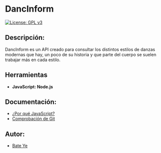 # DancInform
[![License: GPL v3](https://img.shields.io/badge/License-GPLv3-blue.svg)](https://www.gnu.org/licenses/gpl-3.0)
## Descripción:
DancInform es un API creado para consultar los distintos estilos de danzas modernas que hay, un poco de su historia y que parte del cuerpo se suelen trabajar más en cada estilo.

## Herramientas
- **JavaScript: Node.js**

## Documentación:
- [¿Por qué JavaScript?](docs/herramientas.md)
- [Comprobación de Git](docs/comprobacion.md)

## Autor:
- [Bate Ye](https://github.com/WolfYe98)
